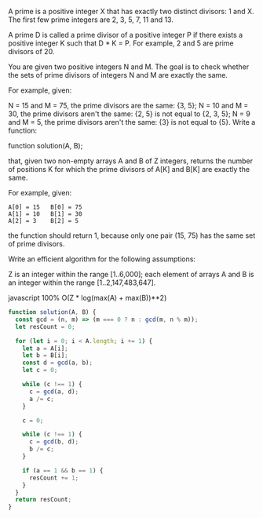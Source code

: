 A prime is a positive integer X that has exactly two distinct divisors: 1 and X. The first few prime integers are 2, 3, 5, 7, 11 and 13.

A prime D is called a prime divisor of a positive integer P if there exists a positive integer K such that D * K = P. For example, 2 and 5 are prime divisors of 20.

You are given two positive integers N and M. The goal is to check whether the sets of prime divisors of integers N and M are exactly the same.

For example, given:

N = 15 and M = 75, the prime divisors are the same: {3, 5};
N = 10 and M = 30, the prime divisors aren't the same: {2, 5} is not equal to {2, 3, 5};
N = 9 and M = 5, the prime divisors aren't the same: {3} is not equal to {5}.
Write a function:

function solution(A, B);

that, given two non-empty arrays A and B of Z integers, returns the number of positions K for which the prime divisors of A[K] and B[K] are exactly the same.

For example, given:

    A[0] = 15   B[0] = 75
    A[1] = 10   B[1] = 30
    A[2] = 3    B[2] = 5
the function should return 1, because only one pair (15, 75) has the same set of prime divisors.

Write an efficient algorithm for the following assumptions:

Z is an integer within the range [1..6,000];
each element of arrays A and B is an integer within the range [1..2,147,483,647].

javascript 100% O(Z * log(max(A) + max(B))**2)
```javascript
function solution(A, B) {
  const gcd = (n, m) => (m === 0 ? n : gcd(m, n % m));
  let resCount = 0;

  for (let i = 0; i < A.length; i += 1) {
    let a = A[i];
    let b = B[i];
    const d = gcd(a, b);
    let c = 0;

    while (c !== 1) {
      c = gcd(a, d);
      a /= c;
    }

    c = 0;

    while (c !== 1) {
      c = gcd(b, d);
      b /= c;
    }

    if (a == 1 && b == 1) {
      resCount += 1;
    }
  }
  return resCount;
}

```